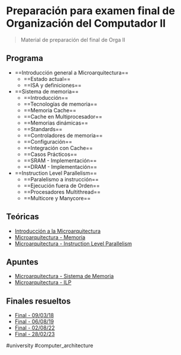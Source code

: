 
# Preparación para examen final de Organización del Computador II

> Material de preparación del final de Orga II

## Programa
- ==Introducción general a Microarquitectura==
	- ==Estado actual== 
	- ==ISA y definiciones==
- ==Sistema de memoria==
	- ==Introducción==
	- ==Tecnologías de memoria==
	- ==Memoria Cache==
	- ==Cache en Multiprocesador==
	- ==Memorias dinámicas==
	- ==Standards== 
	- ==Controladores de memoria==
	- ==Configuración==
	- ==Integración con Cache==
	- ==Casos Prácticos==
	- ==SRAM - Implementación==
	- ==DRAM - Implementación==
- ==Instruction Level Parallelism==
	- ==Paralelismo a instrucción==
	- ==Ejecución fuera de Orden==
	- ==Procesadores Multithread==
	- ==Multicore y Manycore==
## Teóricas
 - [Introducción a la Microarquitectura](T0401_MicroArq_Intro.pdf)
 - [Microarquitectura - Memoria](T0402_MicroArq-mem.pdf)
 - [Microarquitectura - Instruction Level Parallelism](T05_ILP.pdf)

## Apuntes
- [Microarquitectura - Sistema de Memoria](Micro_Memory_System.md)
- [Microarquitectura - ILP](Micro_ILP.md)

## Finales resueltos
- [Final - 09/03/18](Finales_Resueltos/Final_09_03_18.md)
- [Final - 06/08/19](Finales_Resueltos/Final_06_08_19.md)
- [Final - 02/08/22](Finales_Resueltos/Final_02_08_22.md)
- [Final - 28/02/23](Finales_Resueltos/Final_28_02_23.md)



#university #computer_architecture 
